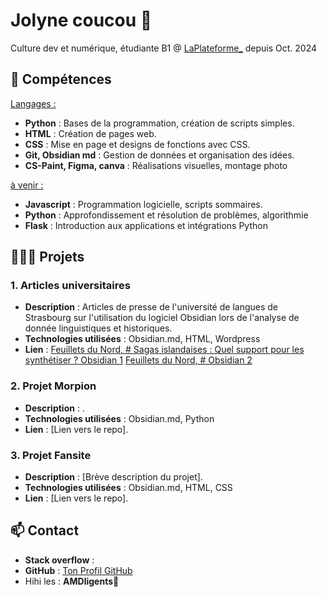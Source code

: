 # Jolyne coucou 🐍

Culture dev et numérique, étudiante B1 @ [LaPlateforme_](https://laplateforme.io/) depuis Oct. 2024

## 🌱 Compétences

<u>Langages :</u>
- **Python** : Bases de la programmation, création de scripts simples.
- **HTML** : Création de pages web.
- **CSS** : Mise en page et designs de fonctions avec CSS.
- **Git, Obsidian md** : Gestion de données et organisation des idées.
- **CS-Paint, Figma, canva** : Réalisations visuelles, montage photo

<u>à venir :</u>
- **Javascript** : Programmation logicielle, scripts sommaires.
- **Python** : Approfondissement et résolution de problèmes, algorithmie
- **Flask** : Introduction aux applications et intégrations Python 

## 👩🏻‍🏫 Projets

### 1. Articles universitaires
- **Description** : Articles de presse de l'université de langues de Strasbourg sur l'utilisation du logiciel Obsidian lors de l'analyse de donnée linguistiques et historiques.
- **Technologies utilisées** : Obsidian.md, HTML, Wordpress
- **Lien** : [Feuillets du Nord, # Sagas islandaises : Quel support pour les synthétiser ? Obsidian 1](https://nord.hypotheses.org/5097)
	[Feuillets du Nord, # Obsidian 2](https://nord.hypotheses.org/6575)

### 2. Projet Morpion
- **Description** : .
- **Technologies utilisées** : Obsidian.md, Python
- **Lien** : [Lien vers le repo].

### 3. Projet Fansite
- **Description** : [Brève description du projet].
- **Technologies utilisées** : Obsidian.md, HTML, CSS
- **Lien** : [Lien vers le repo].

## 📫 Contact

- **Stack overflow** : 
- **GitHub** : [Ton Profil GitHub](https://github.com/TonNomGitHub)
- Hihi les : **AMDligents🧠**
